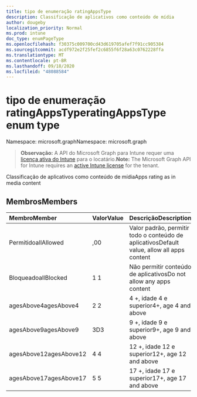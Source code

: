 ```yaml
---
title: tipo de enumeração ratingAppsType
description: Classificação de aplicativos como conteúdo de mídia
author: dougeby
localization_priority: Normal
ms.prod: intune
doc_type: enumPageType
ms.openlocfilehash: f30375c009700cd43d619705afef7f91cc905384
ms.sourcegitcommit: acdf972e2f25fef2c6855f6f28a63c0762228ffa
ms.translationtype: MT
ms.contentlocale: pt-BR
ms.lasthandoff: 09/18/2020
ms.locfileid: "48088584"
---
```

# <a name="ratingappstype-enum-type"></a><span data-ttu-id="27621-103">tipo de enumeração ratingAppsType</span><span class="sxs-lookup"><span data-stu-id="27621-103">ratingAppsType enum type</span></span>

<span data-ttu-id="27621-104">Namespace: microsoft.graph</span><span class="sxs-lookup"><span data-stu-id="27621-104">Namespace: microsoft.graph</span></span>

> <span data-ttu-id="27621-105">**Observação:** A API do Microsoft Graph para Intune requer uma [licença ativa do Intune](https://go.microsoft.com/fwlink/?linkid=839381) para o locatário.</span><span class="sxs-lookup"><span data-stu-id="27621-105">**Note:** The Microsoft Graph API for Intune requires an [active Intune license](https://go.microsoft.com/fwlink/?linkid=839381) for the tenant.</span></span>

<span data-ttu-id="27621-106">Classificação de aplicativos como conteúdo de mídia</span><span class="sxs-lookup"><span data-stu-id="27621-106">Apps rating as in media content</span></span>

## <a name="members"></a><span data-ttu-id="27621-107">Membros</span><span class="sxs-lookup"><span data-stu-id="27621-107">Members</span></span>
|<span data-ttu-id="27621-108">Membro</span><span class="sxs-lookup"><span data-stu-id="27621-108">Member</span></span>|<span data-ttu-id="27621-109">Valor</span><span class="sxs-lookup"><span data-stu-id="27621-109">Value</span></span>|<span data-ttu-id="27621-110">Descrição</span><span class="sxs-lookup"><span data-stu-id="27621-110">Description</span></span>|
|:---|:---|:---|
|<span data-ttu-id="27621-111">Permitido</span><span class="sxs-lookup"><span data-stu-id="27621-111">allAllowed</span></span>|<span data-ttu-id="27621-112">,0</span><span class="sxs-lookup"><span data-stu-id="27621-112">0</span></span>|<span data-ttu-id="27621-113">Valor padrão, permitir todo o conteúdo de aplicativos</span><span class="sxs-lookup"><span data-stu-id="27621-113">Default value, allow all apps content</span></span>|
|<span data-ttu-id="27621-114">Bloqueado</span><span class="sxs-lookup"><span data-stu-id="27621-114">allBlocked</span></span>|<span data-ttu-id="27621-115">1 </span><span class="sxs-lookup"><span data-stu-id="27621-115">1</span></span>|<span data-ttu-id="27621-116">Não permitir conteúdo de aplicativos</span><span class="sxs-lookup"><span data-stu-id="27621-116">Do not allow any apps content</span></span>|
|<span data-ttu-id="27621-117">agesAbove4</span><span class="sxs-lookup"><span data-stu-id="27621-117">agesAbove4</span></span>|<span data-ttu-id="27621-118">2 </span><span class="sxs-lookup"><span data-stu-id="27621-118">2</span></span>|<span data-ttu-id="27621-119">4 +, idade 4 e superior</span><span class="sxs-lookup"><span data-stu-id="27621-119">4+, age 4 and above</span></span>|
|<span data-ttu-id="27621-120">agesAbove9</span><span class="sxs-lookup"><span data-stu-id="27621-120">agesAbove9</span></span>|<span data-ttu-id="27621-121">3D</span><span class="sxs-lookup"><span data-stu-id="27621-121">3</span></span>|<span data-ttu-id="27621-122">9 +, idade 9 e superior</span><span class="sxs-lookup"><span data-stu-id="27621-122">9+, age 9 and above</span></span>|
|<span data-ttu-id="27621-123">agesAbove12</span><span class="sxs-lookup"><span data-stu-id="27621-123">agesAbove12</span></span>|<span data-ttu-id="27621-124">4 </span><span class="sxs-lookup"><span data-stu-id="27621-124">4</span></span>|<span data-ttu-id="27621-125">12 +, idade 12 e superior</span><span class="sxs-lookup"><span data-stu-id="27621-125">12+, age 12 and above</span></span> |
|<span data-ttu-id="27621-126">agesAbove17</span><span class="sxs-lookup"><span data-stu-id="27621-126">agesAbove17</span></span>|<span data-ttu-id="27621-127">5 </span><span class="sxs-lookup"><span data-stu-id="27621-127">5</span></span>|<span data-ttu-id="27621-128">17 +, idade 17 e superior</span><span class="sxs-lookup"><span data-stu-id="27621-128">17+, age 17 and above</span></span>|









